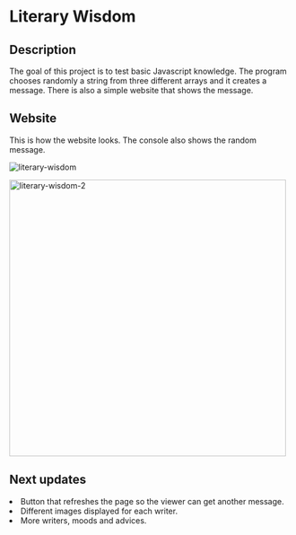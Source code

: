 # Literary Wisdom

## Description
The goal of this project is to test basic Javascript knowledge. The program chooses randomly a string from three different arrays and it creates a message.
There is also a simple website that shows the message.

## Website
This is how the website looks. The console also shows the random message. 

![literary-wisdom](https://user-images.githubusercontent.com/100833465/162025315-ef909aea-95e6-48a7-9232-cf87f387ebb3.png)

<img width="493" alt="literary-wisdom-2" src="https://user-images.githubusercontent.com/100833465/162026253-47bbae99-ed1e-4c66-b76b-68cabfa67170.png">

## Next updates
<li>Button that refreshes the page so the viewer can get another message.</li>
<li>Different images displayed for each writer.</li>
<li>More writers, moods and advices.</li>

